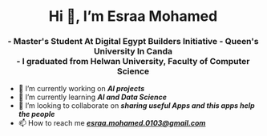 <h1 align="center">Hi 👋, I’m Esraa Mohamed</h1>

<h3 align="center">
  - Master's Student At Digital Egypt Builders Initiative - Queen's University In Canda
  <br/>
  - I graduated from Helwan University, Faculty of Computer Science
  
</h3>

- 🔭 I’m currently working on ***AI projects***
- 🌱 I’m currently learning ***AI and Data Science***
- 💞️ I’m looking to collaborate on ***sharing useful Apps and this apps help the people***
- 📫 How to reach me ***esraa.mohamed.0103@gmail.com***










<!---
EsraaMohamed0301/EsraaMohamed0301 is a ✨ special ✨ repository because its `README.md` (this file) appears on your GitHub profile.
You can click the Preview link to take a look at your changes.
--->
